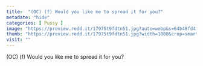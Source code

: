 ```yaml
---
title:  "(OC) (f) Would you like me to spread it for you?"
metadate: "hide"
categories: [ Pussy ]
image: "https://preview.redd.it/17975t9fdtn51.jpg?auto=webp&s=64b48fd4f72ffc107890d760c4836d2b79f7f7db"
thumb: "https://preview.redd.it/17975t9fdtn51.jpg?width=1080&crop=smart&auto=webp&s=a5ebcc621eb5b68c07c9e49ef183c143af731cfa"
visit: ""
---
```

(OC) (f) Would you like me to spread it for you?
